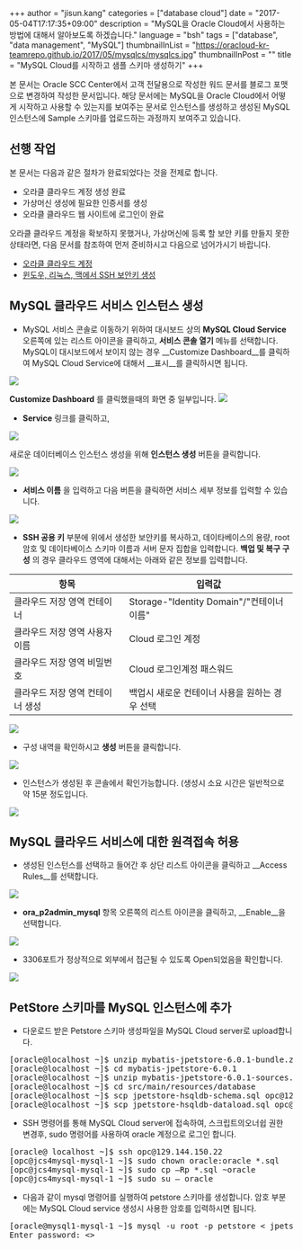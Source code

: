 +++
author = "jisun.kang"
categories = ["database cloud"]
date = "2017-05-04T17:17:35+09:00"
description = "MySQL을 Oracle Cloud에서 사용하는 방법에 대해서 알아보도록 하겠습니다."
language = "bsh"
tags = ["database", "data management", "MySQL"]
thumbnailInList = "https://oracloud-kr-teamrepo.github.io/2017/05/mysqlcs/mysqlcs.jpg"
thumbnailInPost = ""
title = "MySQL Cloud를 시작하고 샘플 스키마 생성하기"
+++

본 문서는 Oracle SCC Center에서 고객 전달용으로 작성한 워드 문서를 블로그 포맷으로 변경하여 작성한 문서입니다. 해당 문서에는 MySQL을 Oracle Cloud에서 어떻게 시작하고 사용할 수 있는지를 보여주는 문서로 인스턴스를 생성하고 생성된 MySQL 인스턴스에 Sample 스키마를 업로드하는 과정까지 보여주고 있습니다. 

## 선행 작업

본 문서는 다음과 같은 절차가 완료되었다는 것을 전제로 합니다.

- 오라클 클라우드 계정 생성 완료
- 가상머신 생성에 필요한 인증서를 생성
- 오라클 클라우드 웹 사이트에 로그인이 완료

오라클 클라우드 계정을 확보하지 못했거나, 가상머신에 등록 할 보안 키를 만들지 못한 상태라면,
다음 문서를 참조하여 먼저 준비하시고 다음으로 넘어가시기 바랍니다.  

- [오라클 클라우드 계정](/post/accont/)
- [윈도우, 리눅스, 맥에서 SSH 보안키 생성](/post/ssh_key/)

## MySQL 클라우드 서비스 인스턴스 생성

- MySQL 서비스 콘솔로 이동하기 위하여 대시보드 상의 __MySQL Cloud Service__ 오른쪽에 있는 리스트 아이콘을 클릭하고, __서비스 콘솔 열기__ 메뉴를 선택합니다. MySQL이 대시보드에서 보이지 않는 경우 __Customize Dashboard__를 클릭하여 MySQL Cloud Service에 대해서 __표시__를 클릭하시면 됩니다. 

![](https://oracloud-kr-teamrepo.github.io/2017/05/mysqlcs/dashboard1.png)

__Customize Dashboard__ 를 클릭했을때의 화면 중 일부입니다.
![](https://oracloud-kr-teamrepo.github.io/2017/05/mysqlcs/CustomizeDashboard.png)

-   __Service__ 링크를 클릭하고, 

![](https://oracloud-kr-teamrepo.github.io/2017/05/mysqlcs/creation1.png)

새로운 데이터베이스 인스턴스 생성을 위해 __인스턴스 생성__ 버튼을 클릭합니다.

![](https://oracloud-kr-teamrepo.github.io/2017/05/mysqlcs/creation2.png)

- __서비스 이름__ 을 입력하고 다음 버튼을 클릭하면 서비스 세부 정보를 입력할 수 있습니다.

![](https://oracloud-kr-teamrepo.github.io/2017/05/mysqlcs/creation3.png)

- __SSH 공용 키__ 부분에 위에서 생성한 보안키를 복사하고, 데이타베이스의 용량, root 암호 및 데이타베이스 스키마 이름과 서버 문자 집합을 입력합니다. __백업 및 복구 구성__ 의 경우 클라우드 영역에 대해서는 아래와 같은 정보를 입력합니다. 

| 항목 | 입력값 |
| ------ | ------ |
| 클라우드 저장 영역 컨테이너 | Storage-"Identity Domain"/"컨테이너 이름" |
| 클라우드 저장 영역 사용자 이름	| Cloud 로그인 계정 |
| 클라우드 저장 영역 비밀번호 | Cloud 로그인계정 패스워드 |
| 클라우드 저장 영역 컨테이너 생성 | 백업시 새로운 컨테이너 사용을 원하는 경우 선택 |

![](https://oracloud-kr-teamrepo.github.io/2017/05/mysqlcs/creation4.PNG)

- 구성 내역을 확인하시고 __생성__ 버튼을 클릭합니다.

![](https://oracloud-kr-teamrepo.github.io/2017/05/mysqlcs/creation5.png)

- 인스턴스가 생성된 후 콘솔에서 확인가능합니다. (생성시 소요 시간은 일반적으로 약 15분 정도입니다.

![](https://oracloud-kr-teamrepo.github.io/2017/05/mysqlcs/creation6.png)


## MySQL 클라우드 서비스에 대한 원격접속 허용

- 생성된 인스턴스를 선택하고 들어간 후 상단 리스트 아이콘을 클릭하고 __Access Rules__를 선택합니다.

![](https://oracloud-kr-teamrepo.github.io/2017/05/mysqlcs/access1.png) 

- __ora_p2admin_mysql__ 항목 오른쪽의 리스트 아이콘을 클릭하고, __Enable__을 선택합니다.

![](https://oracloud-kr-teamrepo.github.io/2017/05/mysqlcs/access2.png) 

- 3306포트가 정상적으로 외부에서 접근될 수 있도록 Open되었음을 확인합니다.

![](https://oracloud-kr-teamrepo.github.io/2017/05/mysqlcs/access3.png) 

## PetStore 스키마를 MySQL 인스턴스에 추가

- 다운로드 받은 Petstore 스키마 생성파일을 MySQL Cloud server로 upload합니다.

<pre class="prettyprint">
[oracle@localhost ~]$ unzip mybatis-jpetstore-6.0.1-bundle.zip
[oracle@localhost ~]$ cd mybatis-jpetstore-6.0.1
[oracle@localhost ~]$ unzip mybatis-jpetstore-6.0.1-sources.zip
[oracle@localhost ~]$ cd src/main/resources/database
[oracle@localhost ~]$ scp jpetstore-hsqldb-schema.sql opc@129.144.150.22:/home/opc
[oracle@localhost ~]$ scp jpetstore-hsqldb-dataload.sql opc@129.144.150.22:/home/opc
</pre>

- SSH 명령어를 통해 MySQL Cloud server에 접속하여, 스크립트의오너쉽 권한 변경후, sudo 명령어를 사용하여 oracle 계정으로 로그인 합니다. 

<pre class="prettyprint">
[oracle@ localhost ~]$ ssh opc@129.144.150.22
[opc@jcs4mysql-mysql-1 ~]$ sudo chown oracle:oracle *.sql 
[opc@jcs4mysql-mysql-1 ~]$ sudo cp –Rp *.sql ~oracle
[opc@jcs4mysql-mysql-1 ~]$ sudo su – oracle
</pre>

- 다음과 같이 mysql 명령어를 실행하여 petstore 스키마를 생성합니다. 암호 부분에는 MySQL Cloud service 생성시 사용한 암호를 입력하시면 됩니다. 

<pre class="prettyprint">
[oracle@mysql1-mysql-1 ~]$ mysql -u root -p petstore < jpetstore-hsqldb-schema.sql
Enter password: <>
</pre>















